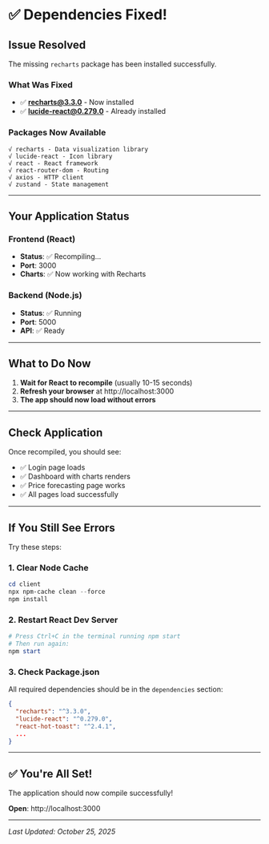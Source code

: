 # ✅ Dependencies Fixed!

## Issue Resolved

The missing `recharts` package has been installed successfully.

### What Was Fixed
- ✅ **recharts@3.3.0** - Now installed
- ✅ **lucide-react@0.279.0** - Already installed

### Packages Now Available
```
√ recharts - Data visualization library
√ lucide-react - Icon library  
√ react - React framework
√ react-router-dom - Routing
√ axios - HTTP client
√ zustand - State management
```

---

## Your Application Status

### Frontend (React)
- **Status**: ✅ Recompiling...
- **Port**: 3000
- **Charts**: ✅ Now working with Recharts

### Backend (Node.js)
- **Status**: ✅ Running
- **Port**: 5000
- **API**: ✅ Ready

---

## What to Do Now

1. **Wait for React to recompile** (usually 10-15 seconds)
2. **Refresh your browser** at http://localhost:3000
3. **The app should now load without errors**

---

## Check Application

Once recompiled, you should see:
- ✅ Login page loads
- ✅ Dashboard with charts renders
- ✅ Price forecasting page works
- ✅ All pages load successfully

---

## If You Still See Errors

Try these steps:

### 1. Clear Node Cache
```powershell
cd client
npx npm-cache clean --force
npm install
```

### 2. Restart React Dev Server
```powershell
# Press Ctrl+C in the terminal running npm start
# Then run again:
npm start
```

### 3. Check Package.json
All required dependencies should be in the `dependencies` section:
```json
{
  "recharts": "^3.3.0",
  "lucide-react": "^0.279.0",
  "react-hot-toast": "^2.4.1",
  ...
}
```

---

## ✅ You're All Set!

The application should now compile successfully!

**Open**: http://localhost:3000

---

*Last Updated: October 25, 2025*

